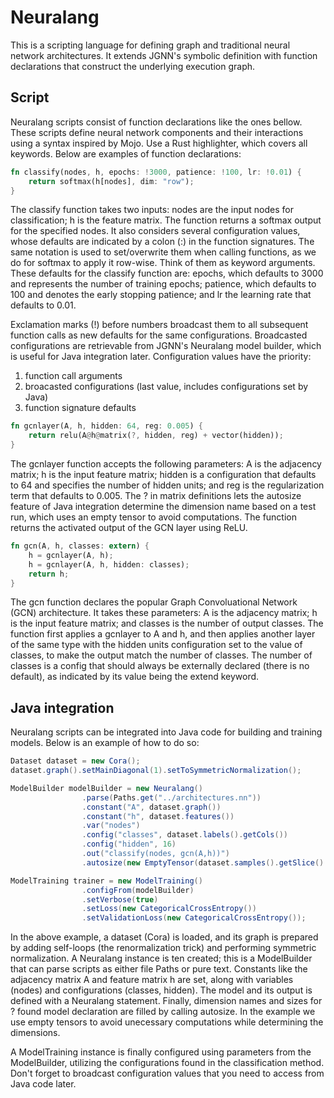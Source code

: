 # Neuralang

This is a scripting language for defining graph and traditional
neural network architectures. It extends JGNN's symbolic definition
with function declarations that construct the underlying execution
graph.



## Script

Neuralang scripts consist of function declarations like the ones bellow.
These scripts define neural network components and their interactions
using a syntax inspired by Mojo. Use a Rust highlighter, which covers
all keywords. Below are examples of function declarations:

```rust
fn classify(nodes, h, epochs: !3000, patience: !100, lr: !0.01) {
	return softmax(h[nodes], dim: "row");
}
```

The classify function takes two inputs: nodes are the input nodes for classification; h is the feature matrix. The function returns a softmax output for the specified nodes. It also considers several configuration values, whose defaults are indicated by a colon (:) in the function signatures. The same notation is used to set/overwrite them when calling functions, as we do for softmax to apply it row-wise. Think of them as keyword arguments. These defaults for the classify function are: epochs, which defaults to 3000 and represents the number of training epochs; patience, which defaults to 100 and denotes the early stopping patience; and lr the learning rate that defaults to 0.01. 

Exclamation marks (!) before numbers broadcast them to all subsequent function calls as new defaults for the same configurations. Broadcasted configurations are retrievable from JGNN's Neuralang model builder, which is useful for Java integration later. Configuration values have the priority: 
1. function call arguments
2. broacasted configurations (last value, includes configurations set by Java)
3. function signature defaults

```rust
fn gcnlayer(A, h, hidden: 64, reg: 0.005) {
	return relu(A@h@matrix(?, hidden, reg) + vector(hidden));
}
```

The gcnlayer function accepts the following parameters: A is the adjacency matrix; h is the input feature matrix; hidden is a configuration that defaults to 64 and specifies the number of hidden units; and reg is the regularization term that defaults to 0.005. The ? in matrix definitions lets the autosize feature of Java integration determine the dimension name based on a test run, which uses an empty tensor to avoid computations. The function returns the activated output of the GCN layer using ReLU.

```rust
fn gcn(A, h, classes: extern) {
	h = gcnlayer(A, h);
	h = gcnlayer(A, h, hidden: classes);
	return h;
}
```

The gcn function declares the popular Graph Convoluational Network (GCN) architecture. It takes these parameters: A is the adjacency matrix; h is the input feature matrix; and classes is the number of output classes. The function first applies a gcnlayer to A and h, and then applies another layer of the same type with the hidden units configuration set to the value of classes, to make the output match the number of classes. The number of classes is a config that should always be externally declared (there is no default), as indicated by its value being the extend keyword.


## Java integration

Neuralang scripts can be integrated into Java code for building and training models. Below is an example of how to do so:


```java
Dataset dataset = new Cora();
dataset.graph().setMainDiagonal(1).setToSymmetricNormalization();

ModelBuilder modelBuilder = new Neuralang()
				.parse(Paths.get("../architectures.nn"))
				.constant("A", dataset.graph())
				.constant("h", dataset.features())
				.var("nodes")
				.config("classes", dataset.labels().getCols())
				.config("hidden", 16)
				.out("classify(nodes, gcn(A,h))")
				.autosize(new EmptyTensor(dataset.samples().getSlice().size()));

ModelTraining trainer = new ModelTraining()
				.configFrom(modelBuilder)
				.setVerbose(true)
				.setLoss(new CategoricalCrossEntropy())
				.setValidationLoss(new CategoricalCrossEntropy());
```

In the above example, a dataset (Cora) is loaded, and its graph is prepared by adding self-loops (the renormalization trick) and performing symmetric normalization. A Neuralang instance is ten created; this is a ModelBuilder that can parse scripts as either file Paths or pure text. Constants like the adjacency matrix A and feature matrix h are set, along with variables (nodes) and configurations (classes, hidden). The model and its output is defined with a Neuralang statement. Finally, dimension names and sizes for ? found model declaration are filled by calling autosize. In the example we use empty tensors to avoid unecessary computations while determining the dimensions.

A ModelTraining instance is finally configured using parameters from the ModelBuilder, utilizing the configurations found in the classification method. Don't forget to broadcast configuration values that you need to access from Java code later.
